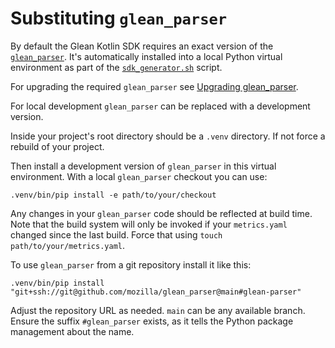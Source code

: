 # Substituting `glean_parser`

By default the Glean Kotlin SDK requires an exact version of the [`glean_parser`].
It's automatically installed into a local Python virtual environment as part of the [`sdk_generator.sh`](https://github.com/mozilla/glean/blob/main/glean-core/ios/sdk_generator.sh) script.

For upgrading the required `glean_parser` see [Upgrading glean_parser](../upgrading-glean-parser.md).

For local development `glean_parser` can be replaced with a development version.

Inside your project's root directory should be a `.venv` directory.
If not force a rebuild of your project.

Then install a development version of `glean_parser` in this virtual environment.
With a local `glean_parser` checkout you can use:

```
.venv/bin/pip install -e path/to/your/checkout
```

Any changes in your `glean_parser` code should be reflected at build time.
Note that the build system will only be invoked if your `metrics.yaml` changed since the last build.
Force that using `touch path/to/your/metrics.yaml`.

To use `glean_parser` from a git repository install it like this:

```
.venv/bin/pip install "git+ssh://git@github.com/mozilla/glean_parser@main#glean-parser"
```

Adjust the repository URL as needed. `main` can be any available branch.
Ensure the suffix `#glean_parser` exists, as it tells the Python package management about the name.

[`glean_parser`]: https://github.com/mozilla/glean_parser/
